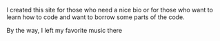 I created this site for those who need a nice bio or for those who want to learn how to code and want to borrow some parts of the code.

By the way, I left my favorite music there
